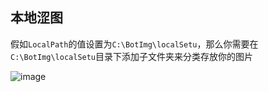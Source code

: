 ## 本地涩图
假如`LocalPath`的值设置为`C:\BotImg\localSetu`，那么你需要在`C:\BotImg\localSetu`目录下添加子文件夹来分类存放你的图片

![image](/img/setting/20230215115916.jpg)